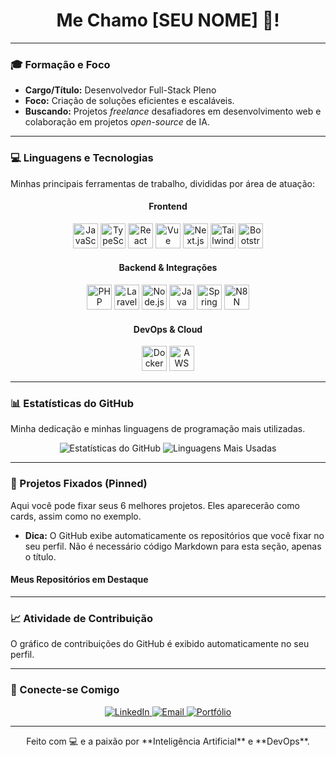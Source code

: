 <div align="center">
  <h1>Me Chamo [SEU NOME] 👋!</h1>
</div>

---

### 🎓 Formação e Foco

*   **Cargo/Título:** Desenvolvedor Full-Stack Pleno
*   **Foco:** Criação de soluções eficientes e escaláveis.
*   **Buscando:** Projetos *freelance* desafiadores em desenvolvimento web e colaboração em projetos *open-source* de IA.

---

### 💻 Linguagens e Tecnologias

Minhas principais ferramentas de trabalho, divididas por área de atuação:

<div align="center">
  <h4>Frontend</h4>
  <p>
    <img src="https://cdn.jsdelivr.net/gh/devicons/devicon/icons/javascript/javascript-original.svg" alt="JavaScript" width="40" height="40"/>
    <img src="https://cdn.jsdelivr.net/gh/devicons/devicon/icons/typescript/typescript-original.svg" alt="TypeScript" width="40" height="40"/>
    <img src="https://cdn.jsdelivr.net/gh/devicons/devicon/icons/react/react-original.svg" alt="React" width="40" height="40"/>
    <img src="https://cdn.jsdelivr.net/gh/devicons/devicon/icons/vuejs/vuejs-original.svg" alt="Vue" width="40" height="40"/>
    <img src="https://cdn.jsdelivr.net/gh/devicons/devicon/icons/nextjs/nextjs-original.svg" alt="Next.js" width="40" height="40"/>
    <img src="https://cdn.jsdelivr.net/gh/devicons/devicon/icons/tailwindcss/tailwindcss-original-wordmark.svg" alt="Tailwind" width="40" height="40"/>
    <img src="https://cdn.jsdelivr.net/gh/devicons/devicon/icons/bootstrap/bootstrap-original.svg" alt="Bootstrap" width="40" height="40"/>
  </p>

  <h4>Backend & Integrações</h4>
  <p>
    <img src="https://cdn.jsdelivr.net/gh/devicons/devicon/icons/php/php-original.svg" alt="PHP" width="40" height="40"/>
    <img src="https://cdn.jsdelivr.net/gh/devicons/devicon/icons/laravel/laravel-plain-wordmark.svg" alt="Laravel" width="40" height="40"/>
    <img src="https://cdn.jsdelivr.net/gh/devicons/devicon/icons/nodejs/nodejs-original.svg" alt="Node.js" width="40" height="40"/>
    <img src="https://cdn.jsdelivr.net/gh/devicons/devicon/icons/java/java-original.svg" alt="Java" width="40" height="40"/>
    <img src="https://cdn.jsdelivr.net/gh/devicons/devicon/icons/spring/spring-original.svg" alt="Spring Boot" width="40" height="40"/>
    <img src="https://cdn.jsdelivr.net/gh/devicons/devicon/icons/nodedotjs/nodedotjs-original.svg" alt="N8N" width="40" height="40"/> <!-- N8N não tem ícone oficial no devicon, usando Node.js como substituto ou você pode usar um badge -->
  </p>

  <h4>DevOps & Cloud</h4>
  <p>
    <img src="https://cdn.jsdelivr.net/gh/devicons/devicon/icons/docker/docker-original.svg" alt="Docker" width="40" height="40"/>
    <img src="https://cdn.jsdelivr.net/gh/devicons/devicon/icons/amazonwebservices/amazonwebservices-original-wordmark.svg" alt="AWS" width="40" height="40"/>
  </p>
</div>

---

### 📊 Estatísticas do GitHub

Minha dedicação e minhas linguagens de programação mais utilizadas.

<div align="center">
  <img src="https://github-readme-stats.vercel.app/api?username=[SEU_USUARIO_GITHUB]&show_icons=true&theme=dark&hide_border=true&count_private=true" alt="Estatísticas do GitHub" />
  <img src="https://github-readme-stats.vercel.app/api/top-langs/?username=[SEU_USUARIO_GITHUB]&layout=compact&theme=dark&hide_border=true" alt="Linguagens Mais Usadas" />
</div>

---

### 📌 Projetos Fixados (Pinned)

Aqui você pode fixar seus 6 melhores projetos. Eles aparecerão como cards, assim como no exemplo.

*   **Dica:** O GitHub exibe automaticamente os repositórios que você fixar no seu perfil. Não é necessário código Markdown para esta seção, apenas o título.

#### **Meus Repositórios em Destaque**

---

### 📈 Atividade de Contribuição

O gráfico de contribuições do GitHub é exibido automaticamente no seu perfil.

---

### 🔗 Conecte-se Comigo

<div align="center">
  <a href="[LINK_DO_LINKEDIN]" target="_blank">
    <img src="https://img.shields.io/badge/LinkedIn-0077B5?style=for-the-badge&logo=linkedin&logoColor=white" alt="LinkedIn" />
  </a>
  <a href="mailto:[SEU_EMAIL]">
    <img src="https://img.shields.io/badge/Email-D14836?style=for-the-badge&logo=gmail&logoColor=white" alt="Email" />
  </a>
  <a href="[LINK_DO_PORTFOLIO]" target="_blank">
    <img src="https://img.shields.io/badge/Portfolio-FF5722?style=for-the-badge&logo=netlify&logoColor=white" alt="Portfólio" />
  </a>
</div>

---

<div align="center">
  <p>Feito com 💻 e a paixão por **Inteligência Artificial** e **DevOps**.</p>
</div>
